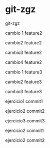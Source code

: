 # git-zgz
git-zgz

cambio 1 feature2

cambio2 feature2

cambio3 feature2


cambio4 feature2



cambio 1 feature3

cambio2 feature3

cambio3 feature3


ejercicio1 commit1

ejercicio2 commit2

ejercicio3 commit3



ejercicio2 commit1

ejercicio2 commit2
